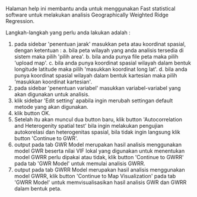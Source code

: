 Halaman help ini membantu anda untuk menggunakan Fast statistical software untuk melakukan analisis Geographically Weighted Ridge Regression.

Langkah-langkah yang perlu anda lakukan adalah :

1. pada sidebar 'penentuan jarak' masukkan peta atau koordinat spasial, dengan ketentuan : 
   a.  bila peta wilayah yang anda analisis tersedia di sistem maka pilih 'pilih area'. 
   b.  bila anda punya file peta maka pilih 'upload map'. 
   c.  bila anda punya koordinat spasial wilayah dalam bentuk longitude latitude maka pilih 'masukkan koordinat long lat'. 
   d.  bila anda punya koordinat spasial wilayah dalam bentuk kartesian maka pilih 'masukkan koordinat kartesian'. 
2. pada sidebar 'penentuan variabel' masukkan variabel-variabel yang akan digunakan untuk analisis. 
3. klik sidebar 'Edit setting' apabila ingin merubah settingan default metode yang akan digunakan. 
4. klik button OK. 
5. Setelah itu akan muncul dua button baru, klik button 'Autocorrelation and Heterogenity spatial test' bila ingin melakukan pengujian autokorelasi dan heterogenitas spasial, bila tidak ingin langsung klik button 'Continue to GWR'. 
6. output pada tab GWR Model merupakan hasil analisis menggunakan model GWR beserta nilai VIF lokal yang digunakan untuk menentukan model GWRR perlu dipakai atau tidak, klik button 'Continue to GWRR' pada tab 'GWR Model' untuk memulai analisis GWRR. 
7. output pada tab GWRR Model merupakan hasil analisis menggunakan model GWRR, klik button 'Continue to Map Visualization' pada tab 'GWRR Model' untuk memvisualisasikan hasil analisis GWR dan GWRR dalam bentuk peta.
